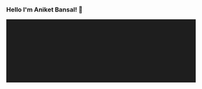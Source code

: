 ### Hello I'm Aniket Bansal! 👋

<!--
**aniketbansal1201/aniketbansal1201** is a ✨ _special_ ✨ repository because its `README.md` (this file) appears on your GitHub profile.

Here are some ideas to get you started:

- 🔭 I’m currently working on ...
- 🌱 I’m currently learning ...
- 👯 I’m looking to collaborate on ...
- 🤔 I’m looking for help with ...
- 💬 Ask me about ...
- 📫 How to reach me: ...
- 😄 Pronouns: ...
- ⚡ Fun fact: ...
-->
<svg xmlns="http://www.w3.org/2000/svg" xmlns:xlink="http://www.w3.org/1999/xlink" fill="none" height="500" width="1500">
  <g clip-path="url(#clip0)">
    <rect fill="#1E1E1E" height="500" width="1500"/>
    <rect fill="#1E1E1E" height="500" width="1500"/>
    <rect fill="#DF2525" transform="rotate(-37 286 622)" height="759.9" width="1614.3" y="622" x="286"/>
    <circle fill="#fff" r="183" cy="225" cx="750"/>
    <path fill="#fff" d="M600 435l3 9v1a27 27 0 010 2h1a24 24 0 010-3l3-9h5v26h-4v-17a29 29 0 011-6h-1v2a30 30 0 01-1 3l-2 7h-3l-2-7a51 51 0 01-2-5 204 204 0 011 6v17h-5v-26h6zm16 20v-2l2-2 2-1 4-1h5v-2l-2-2-2-1-3 1-1 1h-5l1-2 2-2 3-1h6l3 2 1 2 1 2v14h-4v-4h-1c0 1 0 2-2 3l-4 1-4-1c-2-1-2-3-2-5zm4 0l1 2 3 1 3-1 2-3v-2h-5l-3 1-1 2zm23-20v14h3l5-8h5l-6 10 6 10h-5l-5-8h-3v8h-5v-26h5zm17 22h7v-12h-6v-4h11v16h5v4h-17v-4zm6-21l1-2 2-1 2 1 1 2-1 2h-4l-1-2zm15 5h5v4c0-2 1-3 2-3l3-1 5 2 2 5v13h-5v-12l-1-3-2-1-3 1-1 3v12h-5v-20zm22 8v-4l1-2 3-2h2l4 1 2 3v-4h4v22l-2 2-2 2h-9v-4h5l3-1 1-2v-4l-2 3-4 1-2-1-3-1-1-3v-6zm4 3l1 3 3 1 3-1 1-3v-3l-1-3-3-1-3 1-1 3v3zm38 3l1-2 1-2 3-1 3-1h5v-2l-1-2-3-1-2 1-2 1h-4l1-2 2-2 2-1h7l2 2 2 2 1 2v14h-5v-4l-2 3-4 1-5-1-2-5zm5 0l1 2 2 1 4-1 1-3v-2h-5l-2 1-1 2zm16-14h4l1 13a22 22 0 010 3v2h1v-2a221 221 0 000-3l2-13h4l2 13a21 21 0 010 3v2h1a44 44 0 010-5l1-13h4l-3 20h-5l-2-13a16 16 0 010-2v-2a35 35 0 010 4l-2 13h-6l-2-20zm23 8l1-4 1-2 3-2h7a7 7 0 015 8v3h-13v2l1 3 4 1 2-1 2-1h4a6 6 0 01-3 4 10 10 0 01-5 1h-4l-3-2-1-2-1-3v-5zm9-5l-4 2-1 3h9l-1-3-3-2zm12 12h5l1 1 2 1h2l2-1 1-2c0-1-1-2-3-2h-3l-5-2-1-4 2-5 5-1h2l5 1 3 4h-5l-1-1-2-1h-2l-2 1-1 2c0 1 1 2 3 2h3l5 2 2 4-2 5-6 1h-2l-5-1-3-4zm31 5h-4l-3-2-1-2-1-3v-5l1-4 1-2 3-2h7a7 7 0 015 4v12a7 7 0 01-5 4h-3zm-4-7l1 2 3 1 3-1 1-2v-5l-1-3-3-1-3 1-1 3v5zm20-13v3l1-2 3-1 2 1 1 2 1-2 2-1 3 1 1 4v15h-4v-15l-1-2-2 2v15h-3v-15l-2-2-2 2v15h-4v-20h4zm18 8l1-4 2-2 2-2h7a7 7 0 015 8v3h-12v2l1 3 3 1 2-1 2-1h4a6 6 0 01-3 4 10 10 0 01-5 1h-4l-2-2-2-2-1-3v-5zm9-5l-3 2-1 3h8l-1-3-3-2zm39-3v-6h5v6h7v4h-7v11l2 1h5v4h-5l-5-2-2-4v-10h-5v-4h5zm17-6h5v6a20 20 0 010 4c0-2 1-3 2-3l3-1c2 0 4 0 5 2l2 5v13h-5v-12l-1-3-2-1-3 1-1 3v12h-5v-26zm22 22h8v-12h-7v-4h11v16h6v4h-18v-4zm6-21l1-2 2-1h1l2 1v4h-5l-1-2zm16 5h4v4c0-2 1-3 2-3l3-1 5 2 2 5v13h-5v-12l-1-3-2-1-3 1-1 3v12h-4v-20zm21 8v-4l2-2 2-2h3l3 1 2 3v-4h5v19l-1 3-2 2-2 2h-9v-4h5l3-1 1-2v-4l-2 3-3 1-3-1-2-1-2-3v-6zm4 3l1 3 3 1 3-1 1-3v-3l-1-3-3-1-3 1-1 3v3zm17 4h5l1 1 2 1h2l2-1 1-2c0-1-1-2-3-2h-3l-5-2-1-4c0-2 0-4 2-5l5-1h2l5 1 2 4h-4l-1-1-2-1h-2l-2 1-1 2c0 1 1 2 3 2h3l5 2 2 4-2 5-6 1h-2l-5-1-3-4zm43-9v-4h6v-2-3l1-1 2-2h9v4h-6l-1 1-1 1v2h8v4h-8v14h-4v-14h-6zm31 14h-4l-2-2-2-2-1-3v-5l1-4 2-2 2-2h7a7 7 0 015 4v12l-2 2-3 2h-3zm-4-7l1 2 3 1 3-1 1-2v-5l-1-3-3-1-3 1-1 3v5zm22-13v4h1l1-3 4-1 5 2 2 5v2h-5v-1l-1-3-3-1-3 1-1 3v12h-4v-20h4zm37 14l1-2 2-2 2-1 3-1h5v-2l-1-2-3-1-2 1-2 1h-4a6 6 0 013-4l2-1h7l2 2 2 2 1 2v14h-5v-4l-2 3-4 1-5-1-2-5zm5 0l1 2 2 1 4-1 1-3v-2h-5l-2 1-1 2zm16-14h4l1 13v1a34 34 0 011 4v-2a213 213 0 001-3l1-13h4l2 13v5h1a53 53 0 010-4v-1l2-13h3l-2 20h-6l-1-13-1-1v-1-2 4l-2 13h-5l-3-20zm23 8l1-4a7 7 0 014-4h7a7 7 0 015 4v7h-13v2l2 3 3 1 2-1 2-1h4a7 7 0 01-3 4 10 10 0 01-5 1h-4l-3-2-1-2-1-3v-5zm9-5c-2 0-3 1-3 2-1 0-2 1-2 3h9l-1-3-3-2zm13 12h4l1 1 3 1h1l3-1v-2c0-1-1-2-3-2h-2l-5-2-2-4 2-5 6-1h1l5 1 3 4h-5l-1-1-2-1h-1l-3 1-1 2c0 1 1 2 3 2h3l5 2 2 4-2 5-6 1h-1l-6-1-2-4zm30 5h-4l-2-2-2-2-1-3v-5l1-4 2-2 2-2h7a7 7 0 015 4v12a7 7 0 01-5 4h-3zm-4-7l1 2 3 1 3-1 1-2v-5l-1-3-3-1-3 1-1 3v5zm20-13v3l1-2 3-1 2 1 1 2 1-2 2-1 3 1 2 4v15h-4v-15l-2-2-2 2v15h-3v-15l-2-2-2 2v15h-4v-20h4zm18 8l1-4 2-2 2-2h8a7 7 0 014 4l1 4v3h-13v2l1 3 3 1 3-1 1-1h4l-1 2-1 2a10 10 0 01-6 1h-3l-3-2-2-2-1-3v-5zm9-5l-3 2-1 3h8l-1-3-3-2zm35-3h4v4h1l1-3 4-1h3l2 2 1 2 1 4v5l-1 3-1 2-2 2h-3l-4-1-1-2h-1v1a18 18 0 011 2v6h-5v-26zm5 8v5l1 2 2 1 3-1 1-3v-4l-1-3-3-1-2 1-1 3zm16 0l1-4a7 7 0 014-4h7a7 7 0 015 4v7h-12v2l1 3 3 1 2-1 2-1h4a7 7 0 01-3 4 10 10 0 01-5 1h-4l-2-2-2-2-1-3v-5zm9-5l-3 2-1 3h8l-1-3-3-2zm21 17h-3l-3-2-2-2v-8-4l2-2 3-2h7l3 2 1 2 1 4v5l-1 3a7 7 0 01-4 4h-4zm-4-7l1 2 3 1 3-1 1-2v-5l-1-3-3-1-3 1-1 3v5zm18-13h4v4l2-3 4-1h3l2 2 1 2 1 4v5l-1 3-1 2-2 2h-3l-4-1-2-2a11 11 0 010 2v7h-4v-26zm4 8v5l1 2 3 1 3-1 1-3v-4l-1-3-3-1-3 1-1 3zm16-10v-4h11v21l2 1h6v4h-9a6 6 0 01-3-4l-1-3v-15h-6zm23 10v-4l2-2 3-2h7a7 7 0 014 4l1 4v3h-13v2l1 3 3 1 3-1 1-1h5l-2 2-1 2a10 10 0 01-6 1h-3l-3-2-2-2v-8zm8-5l-3 2-1 3h8l-1-3-3-2zm19-9h5v5l-1 13h-3l-1-13v-5zm0 24v-2l2-1h1l2 1 1 2-1 2h-5v-2z"/>
    <path fill="#fff" d="M1285 268h4v11h-4v-11zm10 0h4v11h-4v-11zm-21-10l-9 9v32h10v9l9-9h7l16-16v-25h-33zm30 23l-7 7h-7l-7 7v-7h-8v-26h29v19z"/>
    <path fill="#fff" d="M1329 302v-5h5l3-1 1-2v-14h-8v-4h13v18a8 8 0 01-3 5l-2 2-4 1h-5zm8-32l1-1 2-1 2 1 1 1-1 2-2 1-2-1-1-2zm13 0h5v6a24 24 0 010 2v1h-1 1l2-3 3-1 5 2 2 6v13h-5v-13l-1-3-3-1-2 1-1 3v13h-5v-26zm30 26l-3-1-3-1-2-2-1-3h5l1 2 3 1 3-1 1-3-1-3-3-2h-3v-4l4-4a26 26 0 012-2h-1-10v-3h16v4l-6 5a10 10 0 01-1 1h3l3 2 1 3 1 3-1 3a7 7 0 01-4 4l-4 1zm12-20h5l4 10a10 10 0 010 3l1 1v-1a56 56 0 011-3l3-10h5l-9 26h-5l3-8-8-18zm22 0h5l3 10 1 2a14 14 0 010 2h1a22 22 0 010-4l4-10h5l-10 26h-4l2-8-7-18z"/>
    <path fill="#fff" d="M1286 328a180 180 0 00-16 1l-5 3-3 5-1 6a170 170 0 001 26l3 5 5 3 6 1a174 174 0 0026-1l5-3 3-5 1-6a179 179 0 00-1-26l-3-5-5-3-6-1h-10zm0 5a178 178 0 0115 1l3 1 1 3 1 5 1 10-1 10-1 5-1 3-3 1-5 1a176 176 0 01-25-1l-3-1-2-3v-5l-1-10 1-10v-5l2-3 3-2h5l10-1v1zm0 7a13 13 0 100 26 13 13 0 000-26zm0 21a8 8 0 110-16 8 8 0 010 16zm16-21a3 3 0 11-6 0 3 3 0 016 0z"/>
    <path fill="#fff" d="M1329 372v-5h6a4 4 0 003-3v-14h-8v-4h13v18l-1 3a7 7 0 01-4 4l-3 1h-6zm9-32v-1l2-1h1l2 1v3l-2 1h-1l-2-1v-2zm13 0h4v6a16 16 0 010 2v1l2-3 3-1 5 2 2 6v13h-5v-13-3l-3-1-3 1-1 3v13h-4v-26zm29 26l-3-1-3-1a7 7 0 01-2-5h4l1 2 3 1 3-1 2-3c0-2-1-3-2-3 0-1-1-2-3-2h-3v-4l4-4a23 23 0 013-2h-11v-3h15v4l-5 5a10 10 0 01-2 1h3l3 2 2 3v6a7 7 0 01-5 4l-4 1zm12-20h5l4 10 1 2v2a22 22 0 011-4l4-10h5l-10 26h-5l3-8-8-18zm22 0h5l4 10a10 10 0 010 3l1 1v-1a56 56 0 011-3l3-10h5l-9 26h-5l3-8-8-18zm22 0h5l3 10 1 2a14 14 0 010 2h1a22 22 0 010-4l4-10h5l-10 26h-4l2-8-7-18zm21 0h5l4 10a10 10 0 011 3v0a56 56 0 011-3l4-10h4l-9 26h-5l3-8-8-18z"/>
    <path fill="#fff" d="M1276 139l-1-1h-1v11h1l2-1v-5l-1-4zm-15-11v30h50v-30h-50zm18 22l-5 1h-3v-15h3c3 0 4 0 5 2l1 5-1 7zm10-12h-5v4h3v3h-3v4h5v2h-7v-7-8h7v3-1zm10 12l-2 1h-1l-2-5-2-7-1-3h3l3 10 1-5 2-5h3l-4 14z"/>
    <path fill="#fff" d="M1329 162v-5h5a4 4 0 004-3v-14h-8v-4h13v18a8 8 0 01-2 5l-3 2-3 1h-6zm9-32v-1l2-1h1l2 1v3l-2 1h-1l-2-1v-2zm13 0h4v9l2-3 3-1 5 2 2 6v13h-5v-13l-1-3-2-1-3 1-1 3v13h-4v-26zm29 26l-3-1-3-1a7 7 0 01-3-5h5l1 2 3 1 3-1 2-3c0-2-1-3-2-3l-3-2h-3v-4l4-4a23 23 0 013-2h-11v-3h15v4l-5 5a7 7 0 01-1 0l-1 1h3l3 2 1 3 1 3-1 3-1 3-3 1-4 1zm12-20h5l4 10a10 10 0 011 3v1a22 22 0 011-4l4-10h5l-10 26h-5l3-8-8-18z"/>
    <path fill="#fff" d="M1299 75v-4l-4 2 4 2zm2 3v1l-14 9a1 1 0 01-2 0l-14-9V68v-1l14-9a1 1 0 012 0l14 9v11zm-15-30a25 25 0 100 50 25 25 0 000-50zm0 22l-5 3 5 3 5-3-5-3zm1 8v7l11-7-5-3-6 3zm-13 0l11 7v-7l-6-3-5 3zm24-10l-11-7v7l6 3 5-3zm-13 0v-7l-11 7 5 3 6-3zm-12 3v4l4-2-4-2z"/>
    <path fill="#fff" d="M1329 92v-5h5a4 4 0 004-3V70h-8v-4h13v18a8 8 0 01-2 5l-3 2-3 1h-6zm9-32v-1l2-1h1l2 1v3l-2 1h-1l-2-1v-2zm13 0h4v9l2-3 3-1 5 2 2 6v13h-5V73l-1-3-2-1-3 1-1 3v13h-4V60zm29 26l-3-1-3-1a7 7 0 01-3-5h5l1 2 3 1 3-1 2-3c0-2-1-3-2-3l-3-2h-3v-4l4-4a23 23 0 013-2h-11v-3h15v4l-5 5a7 7 0 01-1 0l-1 1h3l3 2 1 3 1 3-1 3-1 3-3 1-4 1zm12-20h5l4 10a10 10 0 011 3v1a22 22 0 011-4l4-10h5l-10 26h-5l3-8-8-18z"/>
    <g clip-path="url(#clip1)">
      <path fill="#fff" d="M1311 198l-6 1c2-1 4-3 5-6-2 2-5 2-7 3a10 10 0 00-18 7l1 2c-9 0-17-4-22-10l-1 5c0 3 2 6 5 8l-5-1c0 5 3 9 8 10a10 10 0 01-4 0c1 4 5 7 9 7a21 21 0 01-15 5c5 3 10 4 16 4 19 0 29-15 29-29v-1l5-5z"/>
    </g>
    <path fill="#fff" d="M1329 232v-5h5l3-1 1-2v-14h-8v-4h13v18a8 8 0 01-3 5l-2 2-4 1h-5zm8-32l1-1 2-1 2 1 1 1-1 2-2 1-2-1-1-2zm13 0h5v6a24 24 0 010 2v1h-1 1l2-3 3-1 5 2 2 6v13h-5v-13l-1-3-3-1-2 1-1 3v13h-5v-26zm30 26l-3-1-3-1-2-2-1-3h5l1 2 3 1 3-1 1-3-1-3-3-2h-3v-4l4-4a26 26 0 012-2h-1-10v-3h16v4l-6 5a10 10 0 01-1 1h3l3 2 1 3 1 3-1 3a7 7 0 01-4 4l-4 1zm12-20h5l4 10a10 10 0 010 3l1 1v-1a56 56 0 011-3l3-10h5l-9 26h-5l3-8-8-18zm22 0h5l3 10 1 2a14 14 0 010 2h1a22 22 0 010-4l4-10h5l-10 26h-4l2-8-7-18z"/>
    <g transform="translate(549 -975) scale(1.34105)">
      <path class="bear__fur" d="M243 894c0 61-36 106-94 106-55 0-92-45-92-106s38-86 91-86 95 25 95 86z"/>
      <path class="bear__muzzle" d="M212 958c0 20-29 39-63 39-35 0-61-19-61-39s26-33 61-33 63 13 63 33z"/>
      <path class="bear__nose" d="M181 932c0 7-19 24-30 24s-32-17-32-24c0-8 20-13 31-13 12 0 31 5 31 13z"/>
      <ellipse class="bear__outer-ear" cx="68.3" cy="827.7" rx="23.8" ry="23.1"/>
      <path class="bear__inner-ear" d="M85 826a17 16 0 00-17-14 17 16 0 00-16 16 17 16 0 0016 16 17 16 0 001 0l3-4a66 66 0 0111-12z"/>
      <ellipse class="bear__outer-ear" ry="23.1" rx="23.8" cy="827.7" cx="-231.2" transform="scale(-1 1)"/>
      <path class="bear__inner-ear" d="M215 826a17 16 0 0116-14 17 16 0 0117 16 17 16 0 01-17 16 17 16 0 01-1 0l-2-4a66 66 0 00-11-12z"/>
      <path class="bear__cap-strap" d="M148 815c-14 0-26 1-38 4v11a199 199 0 0180 1v-11c-13-3-27-5-42-5z"/>
      <path class="bear__small-cap-strap" d="M165 816a16 8 0 015 5 16 8 0 01-6 6l26 4v-11z"/>
      <path class="bear__cap" d="M148 789c-43 0-76 20-83 64 12-11 28-19 45-23 0 0-2-12 10-16 15-4 19-4 28-4 10 0 15 0 30 4s12 17 12 17c18 5 32 11 45 22-8-46-43-64-87-64z"/>
      <circle class="bear__eye" cx="97.2" cy="894.1" r="11.2"/>
      <circle class="bear__eye" cy="894.1" cx="201.9" r="11.2"/>
      <path style="fill:none;stroke:#e9afaf;stroke-width:3;stroke-linecap:round;stroke-linejoin:round" class="bear__eyebrows" d="M97 864a21 21 0 01-7 16 21 21 0 01-16 5m130-21a21 21 0 006 16 21 21 0 0016 5"/>
      <path class="shades-frame" d="M77 855c-6 0-13 0-23 2l-14 3 2 15 7 2c3 5 1 10 2 18 3 28 12 34 26 35 8 1 23 3 33-1s19-10 25-18c6-9 6-18 10-26 3-5 8-4 10 0 3 8 4 17 10 26 6 8 15 14 24 18 11 4 26 2 34 1 14-1 23-7 26-35 1-8-2-13 2-18l7-2 2-15-15-3c-15-3-23-2-34-2h-13l-25 4c-8 2-15 7-23 6-8 0-15-5-23-6l-25-4z"/>
      <path style="fill:#333333" class="lens" d="M85 860c-10 1-25 1-28 13-3 15-3 32 6 45 7 11 23 9 35 9 19-1 35-16 40-34 2-8 4-14 1-19-6-10-20-12-31-13z"/>
      <path class="shades-dot" d="M56 864a4 2 0 01-4 2 4 2 0 01-4-2 4 2 0 014-1 4 2 0 014 1"/>
      <path style="fill:#333333" class="lens" d="M215 860c10 1 24 1 28 13 3 15 3 32-6 45-7 11-23 9-35 9-19-1-35-16-40-34-2-8-4-14-1-19 6-10 20-12 31-13z"/>
      <path class="shades-dot" d="M244 864a4 2 0 004 2 4 2 0 004-2 4 2 0 00-4-1 4 2 0 00-4 1"/>
      <g clip-path="url(#spec-left)">
        <use height="100%" width="100%" xlink:href="#code-block"/>
        <use height="100%" width="100%" xlink:href="#code-block" y="284"/>
      </g>
      <g clip-path="url(#spec-right)">
        <use height="100%" width="100%" xlink:href="#code-block" transform="translate(104)"/>
        <use height="100%" width="100%" xlink:href="#code-block" transform="translate(104)" y="284"/>
      </g>
      <path class="lens__shine" d="M101 861l-19 66h17l18-65zm-12-1h-4l-3 1-18 59 6 5z"/>
    </g>
  </g>
  <defs id="defs48">
    <clipPath id="clip0">
      <rect id="rect41" fill="#fff" height="500" width="1500"/>
    </clipPath>
    <clipPath id="clip1">
      <rect id="rect44" transform="translate(1261 188)" fill="#fff" height="50" width="50"/>
    </clipPath>
    <clipPath id="spec-left">
      <path d="M85 860c-10 1-25 1-28 13-3 15-3 32 6 45 7 11 23 9 35 9 19-1 35-16 40-34 2-8 4-14 1-19-6-10-20-12-31-13l-23-1z" fill="#333" id="path5554"/>
    </clipPath>
    <clipPath id="spec-right">
      <path d="M215 860c10 1 24 1 28 13 3 15 3 32-6 45-7 11-23 9-35 9-19-1-35-16-40-34-2-8-4-14-1-19 6-10 20-12 31-13l23-1z" fill="#333" id="path5557"/>
    </clipPath>
    <pattern height="1" width="1" patternContentUnits="objectBoundingBox" id="pattern0">
      <use id="use38" transform="scale(.005)" xlink:href="#image0"/>
    </pattern>
    <style type="text/css" id="style5503">
      svg { --fur: #662900; --ear: #e4b89b; --cap-strap--large: #f00; --cap-strap--small: #900; --cap: #0d0d0d; --dots: rgba(242,242,242,0.6); --frame: #000; --shine: rgba(242,242,242,0.35); --lens: #595959; --code-one: rgba(128,230,25,0.5); --code-two: rgba(229,230,25,0.5); --code-three: rgba(230,25,128,0.5); --code-four: rgba(25,195,230,0.5); } .code-block { -webkit-animation: read 1s infinite linear; animation: read 1s infinite linear; } .code-block rect { fill: var(--code-one); } .code-block rect:nth-of-type(5) { fill: var(--code-four); } .code-block rect:nth-of-type(8), .code-block rect:nth-of-type(9) { fill: var(--code-two); } .code-block rect:nth-of-type(12) { fill: var(--code-three); } .bear__fur, .bear__outer-ear { fill: var(--fur); } .bear__inner-ear, .bear__muzzle { fill: var(--ear); } .bear__cap-strap { fill: var(--cap-strap--large); } .bear__small-cap-strap { fill: var(--cap-strap--small); } .bear__cap { fill: var(--cap); } .lens { fill: var(--lens); } .lens__shine { fill: var(--shine); } .shades-dot { fill: var(--dots); } .bear__nose, .shades-frame { fill: var(--frame); } @-webkit-keyframes read { to { -webkit-transform: translate(0, -283.5px); transform: translate(0, -283.5px); } } @keyframes read { to { -webkit-transform: translate(0, -283.5px); transform: translate(0, -283.5px); } }
    </style>
    <g class="code-block" id="code-block">
      <rect ry="0" y="862" x="60" height="7.5" width="74" id="rect5505"/>
      <rect ry="0" y="874" x="96" height="7.5" width="28" id="rect5507"/>
      <rect width="54" height="7.5" x="60" y="886" ry="0" id="rect5509"/>
      <rect ry="0" y="897" x="60" height="7.5" width="74" id="rect5511"/>
      <rect width="56" height="7.5" x="78" y="909" ry="0" id="rect5513"/>
      <rect ry="0" y="921" x="83" height="7.5" width="51" id="rect5515"/>
      <rect width="51" height="7.5" x="73" y="932" ry="0" id="rect5517"/>
      <rect ry="0" y="944" x="72" height="7.5" width="62" id="rect5519"/>
      <rect width="74" height="7.5" x="60" y="956" ry="0" id="rect5521"/>
      <rect ry="0" y="967" x="50" height="7.5" width="84" id="rect5523"/>
      <rect width="64" height="7.5" x="60" y="979" ry="0" id="rect5525"/>
      <rect ry="0" y="991" x="60" height="7.5" width="74" id="rect5527"/>
      <rect width="41" height="7.5" x="93" y="1003" ry="0" id="rect5529"/>
      <rect ry="0" y="1014" x="66" height="7.5" width="58" id="rect5531"/>
      <rect width="58" height="7.5" x="56" y="1026" ry="0" id="rect5533"/>
      <rect ry="0" y="1038" x="50" height="7.5" width="74" id="rect5535"/>
      <rect width="46" height="7.5" x="88" y="1049" ry="0" id="rect5537"/>
      <rect ry="0" y="1061" x="105" height="7.5" width="19" id="rect5539"/>
      <rect width="38" height="7.5" x="96" y="1073" ry="0" id="rect5541"/>
      <rect ry="0" y="1084" x="73" height="7.5" width="51" id="rect5543"/>
      <rect ry="0" y="1096" x="88" height="7.5" width="26" id="rect5545"/>
      <rect width="56" height="7.5" x="68" y="1108" ry="0" id="rect5547"/>
      <rect ry="0" y="1120" x="100" height="7.5" width="24" id="rect5549"/>
      <rect width="74" height="7.5" x="50" y="1131" ry="0" id="rect5551"/>
    </g>
  </defs>
</svg>
